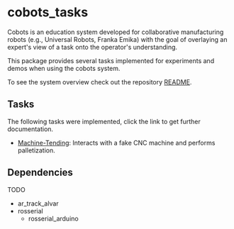 # cobots_tasks
Cobots is an education system developed for collaborative manufacturing robots (e.g., Universal Robots, Franka Emika) with the goal of overlaying an expert's view of a task onto the operator's understanding.

This package provides several tasks implemented for experiments and demos when using the cobots system.

To see the system overview check out the repository [README](../README.md).

## Tasks
The following tasks were implemented, click the link to get further documentation.

- [Machine-Tending](./MACHINE_TENDING.md): Interacts with a fake CNC machine and performs palletization.

## Dependencies
TODO

- ar_track_alvar
- rosserial
  - rosserial_arduino
